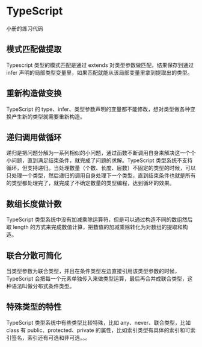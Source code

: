 # TypeScript

小册的练习代码

## 模式匹配做提取

Typescript 类型的模式匹配是通过 extends 对类型参数做匹配，结果保存到通过 infer 声明的局部类型变量里，如果匹配就能从该局部变量里拿到提取出的类型。


## 重新构造做变换

TypeScript 的 type、infer、类型参数声明的变量都不能修改，想对类型做各种变换产生新的类型就需要重新构造。


## 递归调用做循环

递归是把问题分解为一系列相似的小问题，通过函数不断调用自身来解决这一个个小问题，直到满足结束条件，就完成了问题的求解。TypeScript 类型系统不支持循环，但支持递归。当处理数量（个数、长度、层数）不固定的类型的时候，可以只处理一个类型，然后递归的调用自身处理下一个类型，直到结束条件也就是所有的类型都处理完了，就完成了不确定数量的类型编程，达到循环的效果。


## 数组长度做计数

TypeScript 类型系统中没有加减乘除运算符，但是可以通过构造不同的数组然后取 length 的方式来完成数值计算，把数值的加减乘除转化为对数组的提取和构造。

## 联合分散可简化

当类型参数为联合类型，并且在条件类型左边直接引用该类型参数的时候，TypeScript 会把每一个元素单独传入来做类型运算，最后再合并成联合类型，这种语法叫做分布式条件类型。


## 特殊类型的特性

TypeScript 类型系统中有些类型比较特殊，比如 any、never、联合类型，比如 class 有 public、protected、private 的属性，比如索引类型有具体的索引和可索引签名，索引还有可选和非可选。。。
